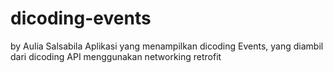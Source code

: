 # dicoding-events
by Aulia Salsabila
Aplikasi yang menampilkan dicoding Events, yang diambil dari dicoding API menggunakan networking retrofit
